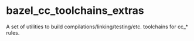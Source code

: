 # bazel_cc_toolchains_extras
A set of utilities to build compilations/linking/testing/etc. toolchains for cc_* rules. 
